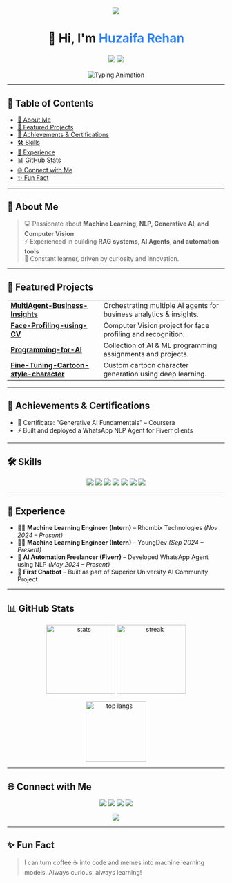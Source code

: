 <!-- Banner / Typing Animation -->
<div align="center">
  <img src="https://capsule-render.vercel.app/api?type=waving&color=2F81F7&height=120&section=header"/>
  <h1>👋 Hi, I'm <span style="color:#2F81F7;">Huzaifa Rehan</span></h1>
  <h3>
    <img src="https://img.shields.io/badge/AI%20Enthusiast-2F81F7?style=flat-square&logo=OpenAI&logoColor=white"/>
    <img src="https://img.shields.io/badge/Machine%20Learning%20Engineer-2F81F7?style=flat-square&logo=Google&logoColor=white"/>
  </h3>
  <p>
    <img src="https://readme-typing-svg.herokuapp.com?font=Fira+Code&size=22&pause=1000&color=2F81F7&center=true&vCenter=true&width=600&lines=Artificial+Intelligence+Student;Machine+Learning+Engineer;Generative+AI+%7C+NLP+%7C+RAG+Systems;Python+Developer+%7C+Data+Analyst" alt="Typing Animation" />
  </p>
</div>

---

## 📑 Table of Contents
- [🚀 About Me](#-about-me)
- [🌟 Featured Projects](#-featured-projects)
- [🏅 Achievements & Certifications](#-achievements--certifications)
- [🛠️ Skills](#️-skills)
- [💼 Experience](#-experience)
- [📊 GitHub Stats](#-github-stats)
- [🌐 Connect with Me](#-connect-with-me)
- [✨ Fun Fact](#-fun-fact)

---

## 🚀 About Me
> 💻 Passionate about **Machine Learning, NLP, Generative AI, and Computer Vision**  
> ⚡ Experienced in building **RAG systems, AI Agents, and automation tools**  
> 🌱 Constant learner, driven by curiosity and innovation.

---

## 🌟 Featured Projects

<table>
  <tr>
    <td><a href="https://github.com/huzaifa1rehan/MultiAgent-Business-Insights"><b>MultiAgent-Business-Insights</b></a></td>
    <td>Orchestrating multiple AI agents for business analytics & insights.</td>
  </tr>
  <tr>
    <td><a href="https://github.com/huzaifa1rehan/Face-Profiling-using-CV"><b>Face-Profiling-using-CV</b></a></td>
    <td>Computer Vision project for face profiling and recognition.</td>
  </tr>
  <tr>
    <td><a href="https://github.com/huzaifa1rehan/Programming-for-AI"><b>Programming-for-AI</b></a></td>
    <td>Collection of AI & ML programming assignments and projects.</td>
  </tr>
  <tr>
    <td><a href="https://github.com/huzaifa1rehan/Fine-Tuning-Cartoon-style-character"><b>Fine-Tuning-Cartoon-style-character</b></a></td>
    <td>Custom cartoon character generation using deep learning.</td>
  </tr>
</table>

---

## 🏅 Achievements & Certifications

- 📜 Certificate: "Generative AI Fundamentals" – Coursera
- ⚡ Built and deployed a WhatsApp NLP Agent for Fiverr clients

---

## 🛠️ Skills

<p align="center">
  <img src="https://img.shields.io/badge/Python-★★★★★-blue?style=for-the-badge&logo=python" />
  <img src="https://img.shields.io/badge/Machine%20Learning-★★★★☆-green?style=for-the-badge&logo=scikitlearn" />
  <img src="https://img.shields.io/badge/Data%20Analysis-★★★★☆-orange?style=for-the-badge&logo=pandas" />
  <img src="https://img.shields.io/badge/Computer%20Vision-★★★★☆-red?style=for-the-badge&logo=opencv" />
  <img src="https://img.shields.io/badge/Generative%20AI-★★★★☆-purple?style=for-the-badge&logo=openai" />
  <img src="https://img.shields.io/badge/NLP-★★★★☆-yellow?style=for-the-badge&logo=google" />
  <img src="https://img.shields.io/badge/RAG%20Systems-★★★★☆-pink?style=for-the-badge&logo=langchain" />
</p>

---

## 💼 Experience

- 🧑‍💻 <b>Machine Learning Engineer (Intern)</b> – Rhombix Technologies *(Nov 2024 – Present)*  
- 🧑‍💻 <b>Machine Learning Engineer (Intern)</b> – YoungDev *(Sep 2024 – Present)*  
- 🤖 <b>AI Automation Freelancer (Fiverr)</b> – Developed WhatsApp Agent using NLP *(May 2024 – Present)*  
- 💬 <b>First Chatbot</b> – Built as part of Superior University AI Community Project  

---

## 📊 GitHub Stats

<p align="center">
  <img src="https://github-readme-stats.vercel.app/api?username=huzaifa1rehan&show_icons=true&theme=radical" alt="stats" height="160" />
  <img src="https://github-readme-streak-stats.herokuapp.com/?user=huzaifa1rehan&theme=radical" alt="streak" height="160" />
</p>

<p align="center">
  <img src="https://github-readme-stats.vercel.app/api/top-langs/?username=huzaifa1rehan&layout=compact&theme=radical" alt="top langs" height="140" />
</p>

---

## 🌐 Connect with Me

<p align="center">
  <a href="mailto:rehanhuzaifa96@gmail.com"><img src="https://img.shields.io/badge/Email-D14836?style=for-the-badge&logo=gmail&logoColor=white"/></a>
  <a href="tel:+923063337601"><img src="https://img.shields.io/badge/Phone-25D366?style=for-the-badge&logo=whatsapp&logoColor=white"/></a>
  <a href="https://www.linkedin.com/in/huzaifa-rehan-14b719297/"><img src="https://img.shields.io/badge/LinkedIn-0A66C2?style=for-the-badge&logo=linkedin&logoColor=white"/></a>
  <a href="https://github.com/huzaifa1rehan"><img src="https://img.shields.io/badge/GitHub-100000?style=for-the-badge&logo=github&logoColor=white"/></a>
</p>

<div align="center">
  <img src="https://capsule-render.vercel.app/api?type=waving&color=2F81F7&height=120&section=footer"/>
</div>

---

## ✨ Fun Fact

> I can turn coffee ☕ into code and memes into machine learning models. Always curious, always learning!
